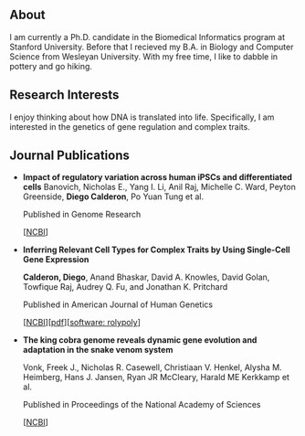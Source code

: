 ## About

I am currently a Ph.D. candidate in the Biomedical Informatics program at Stanford University. Before that I recieved my B.A. in Biology and Computer Science from Wesleyan University. With my free time, I like to dabble in pottery and go hiking.

## Research Interests

I enjoy thinking about how DNA is translated into life. Specifically, I am interested in the genetics of gene regulation and complex traits.

## Journal Publications


+ **Impact of regulatory variation across human iPSCs and differentiated cells**
   Banovich, Nicholas E., Yang I. Li, Anil Raj, Michelle C. Ward, Peyton Greenside, **Diego Calderon**, Po Yuan Tung et al.

   Published in Genome Research

   [[NCBI](https://www.ncbi.nlm.nih.gov/pubmed/29208628)]


+ **Inferring Relevant Cell Types for Complex Traits by Using Single-Cell Gene Expression**

   **Calderon, Diego**, Anand Bhaskar, David A. Knowles, David Golan, Towfique Raj, Audrey Q. Fu, and Jonathan K. Pritchard

   Published in American Journal of Human Genetics

   [[NCBI](https://www.ncbi.nlm.nih.gov/pubmed/29106824)][[pdf](1-s2.0-S0002929717303786-main.pdf)][[software: rolypoly](https://cran.r-project.org/package=rolypoly)]

+ **The king cobra genome reveals dynamic gene evolution and adaptation in the snake venom system**

  Vonk, Freek J., Nicholas R. Casewell, Christiaan V. Henkel, Alysha M. Heimberg, Hans J. Jansen, Ryan JR McCleary, Harald ME Kerkkamp et al.

  Published in Proceedings of the National Academy of Sciences

  [[NCBI](https://www.ncbi.nlm.nih.gov/pubmed/24297900)]
